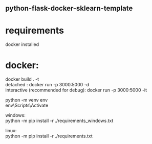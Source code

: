 ## python-flask-docker-sklearn-template
# requirements  
docker installed

# docker:
docker build . -t <some tag name>    
detached : docker run -p 3000:5000 -d <some tag name>    
interactive (recommended for debug): docker run -p 3000:5000 -it <some tag name>    










python -m venv env   
env\Scripts\Activate   

windows:   
python -m pip install -r ./requirements_windows.txt   


linux:   
python -m pip install -r ./requirements.txt   

